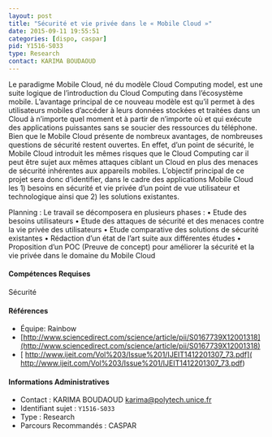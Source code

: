 ```yaml
---
layout: post
title: "Sécurité et vie privée dans le « Mobile Cloud »"
date: 2015-09-11 19:55:51
categories: [dispo, caspar]
pid: Y1516-S033
type: Research
contact: KARIMA BOUDAOUD
---
```

       
Le paradigme Mobile Cloud, né du modèle Cloud Computing model, est une suite logique de l’introduction du Cloud Computing dans l’écosystème mobile. L’avantage principal de ce nouveau modèle est qu’il permet à des utilisateurs mobiles d’accéder à leurs données stockées et traitées dans un Cloud à n’importe quel moment et à partir de n’importe où et qui exécute des applications puissantes sans se soucier des ressources du téléphone. Bien que le Mobile Cloud présente de nombreux avantages, de nombreuses questions de sécurité restent ouvertes. En effet, d’un point de sécurité, le Mobile Cloud introduit les mêmes risques que le Cloud Computing car il peut être sujet aux mêmes attaques ciblant un Cloud en plus des menaces de sécurité inhérentes aux appareils mobiles.
L’objectif principal de ce projet sera donc d’identifier, dans le cadre des applications Mobile Cloud les 1) besoins en sécurité et vie privée d’un point de vue utilisateur et technologique ainsi que 2) les solutions existantes.

Planning :
Le travail se décomposera en plusieurs phases :
•	Etude des besoins utilisateurs 
•	Etude des attaques de sécurité et des menaces contre la vie privée des utilisateurs
•	Etude comparative des solutions de sécurité existantes
•	Rédaction d’un état de l’art suite aux différentes études 
•	Proposition d’un POC (Preuve de concept) pour améliorer la sécurité et la vie privée dans le domaine du Mobile Cloud

#### Compétences Requises
Sécurité


#### Références

  * Équipe: Rainbow
  * [http://www.sciencedirect.com/science/article/pii/S0167739X12001318](http://www.sciencedirect.com/science/article/pii/S0167739X12001318)
  * [ http://www.ijeit.com/Vol%203/Issue%201/IJEIT1412201307_73.pdf]( http://www.ijeit.com/Vol%203/Issue%201/IJEIT1412201307_73.pdf)

#### Informations Administratives
  * Contact : KARIMA BOUDAOUD <karima@polytech.unice.fr>
  * Identifiant sujet : `Y1516-S033`
  * Type : Research
  * Parcours Recommandés : CASPAR
     
